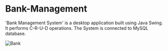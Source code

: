 # Bank-Management
'Bank Management System' is a desktop application built using Java Swing. It performs C-R-U-D operations. The System is connected to MySQL database.


![Bank](https://i0.wp.com/www.iedunote.com/img/1087/bank-management.jpg)
